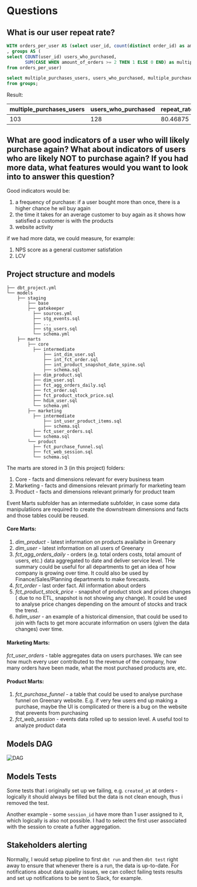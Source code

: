 # Questions
## What is our user repeat rate?
``` sql
WITH orders_per_user AS (select user_id, count(distinct order_id) as amount_of_orders from orders group by 1)
, groups AS (
select COUNT(user_id) users_who_purchased,
       SUM(CASE WHEN amount_of_orders >= 2 THEN 1 ELSE 0 END) as multiple_purchases_users
from orders_per_user) 

select multiple_purchases_users, users_who_purchased, multiple_purchases_users/users_who_purchased::float*100 as repeat_rate_percentage
from groups;
```
Result:

| multiple_purchases_users         | users_who_purchased         | repeat_rate_percentage                |
| -------------------------------- | --------------------------- | ------------------------------------- | 
| 103                              | 128                         | 80.46875                              |

## What are good indicators of a user who will likely purchase again? What about indicators of users who are likely NOT to purchase again? If you had more data, what features would you want to look into to answer this question?

Good indicators would be:
1. a frequency of purchase: if a user bought more than once, there is a higher chance he wil buy again
2. the time it takes for an average customer to buy again as it shows how satisfied a customer is with the products
3. website activity

if we had more data, we could measure, for example:
1. NPS score as a general customer satisfation 
2. LCV

## Project structure and models
```
├── dbt_project.yml
└── models
    ├── staging
        ├── base
        ├── gatekeeper
          ├── sources.yml
          ├── stg_events.sql
          ├── ...
          ├── stg_users.sql
          └── schema.yml
    ├── marts
        ├── core
          ├── intermediate
              ├── int_dim_user.sql
              ├── int_fct_order.sql
              ├── int_product_snapshot_date_spine.sql
              ├── schema.sql
          ├── dim_product.sql
          ├── dim_user.sql
          ├── fct_agg_orders_daily.sql
          ├── fct_order.sql
          ├── fct_product_stock_price.sql
          ├── hdim_user.sql
          └── schema.yml
        ├── marketing
          ├── intermediate
              ├── int_user_product_items.sql
              ├── schema.sql
          ├── fct_user_orders.sql
          └── schema.sql
        └── product
          ├── fct_purchase_funnel.sql
          ├── fct_web_session.sql
          └── schema.sql
```
The marts are stored in 3 (in this project) folders: 
1. Core - facts and dimensions relevant for every business team
2. Marketing - facts and dimensions relevant primarly for marketing team
2. Product - facts and dimensions relevant primarly for product team

Event Marts subfolder has an intermediate subfolder, in case some data manipulatiions are required to create the downstream dimensions and facts and those tables could be reused. 

#### Core Marts: 
1. *dim_product* - latest information on products availalbe in Greenary
2. *dim_user* - latest information on all users of Greenary
3. *fct_agg_orders_daily* - orders (e.g. total orders costs, total amount of users, etc.) data aggregated to date and deliver service level. THe summary could be useful for all departments to get an idea of how company is growing over time. It could also be used by Finance/Sales/Planning departments to make forecasts. 
4. *fct_order* - last order fact. All information about orders
5. *fct_product_stock_price* - snapshot of product stock and prices changes ( due to no ETL, snapshot is not showing any change). It could be used to analyse price changes depending on the amount of stocks and track the trend.
6. *hdim_user* - an example of a historical dimension, that could be used to join with facts to get more accurate information on users (given the data changes) over time.

#### Marketing Marts: 
*fct_user_orders* - table aggregates data on users purchases. We can see how much every user contributed to the revenue of the company, how many orders have been made, what the most purchased products are, etc.

#### Product Marts:
1. *fct_purchase_funnel* - a table that could be used to analyse purchase funnel on Greenary website. E.g. if very few users end up making a purchase, maybe the UI is complicated or there is a bug on the website that prevents from purchasing
2. *fct_web_session* - events data rolled up to session level. A useful tool to analyze product data

## Models DAG 
![DAG](images/LineageGraphWeek2.png)

## Models Tests
Some tests that i originally set up we failing, e.g. `created_at` at orders - logically it should always be filled but the data is not clean enough, thus i removed the test.

Another example - some `session_id` have more than 1 user assigned to it, which logically is also not possible. I had to select the first user associated with the session to create a futher aggregation. 

## Stakeholders alerting

Normally, I would setup pipeline to first `dbt run` and then `dbt test` right away to ensure that whenever there is a run, the data is up-to-date. For notifications about data quality issues, we can collect failing tests results and set up notifications to be sent to Slack, for example.